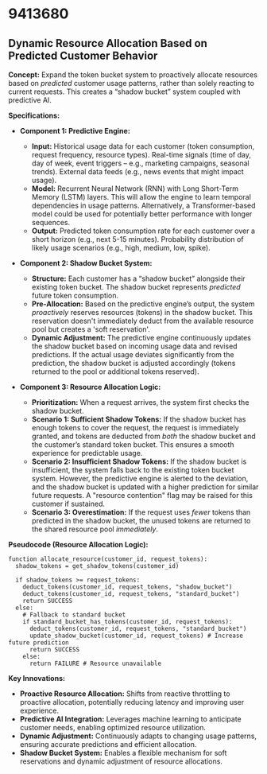 # 9413680

## Dynamic Resource Allocation Based on Predicted Customer Behavior

**Concept:** Expand the token bucket system to proactively allocate resources based on *predicted* customer usage patterns, rather than solely reacting to current requests. This creates a “shadow bucket” system coupled with predictive AI.

**Specifications:**

*   **Component 1: Predictive Engine:**
    *   **Input:** Historical usage data for each customer (token consumption, request frequency, resource types). Real-time signals (time of day, day of week, event triggers – e.g., marketing campaigns, seasonal trends). External data feeds (e.g., news events that might impact usage).
    *   **Model:** Recurrent Neural Network (RNN) with Long Short-Term Memory (LSTM) layers. This will allow the engine to learn temporal dependencies in usage patterns. Alternatively, a Transformer-based model could be used for potentially better performance with longer sequences.
    *   **Output:** Predicted token consumption rate for each customer over a short horizon (e.g., next 5-15 minutes). Probability distribution of likely usage scenarios (e.g., high, medium, low, spike).

*   **Component 2: Shadow Bucket System:**
    *   **Structure:** Each customer has a “shadow bucket” alongside their existing token bucket. The shadow bucket represents *predicted* future token consumption.
    *   **Pre-Allocation:** Based on the predictive engine’s output, the system *proactively* reserves resources (tokens) in the shadow bucket. This reservation doesn't immediately deduct from the available resource pool but creates a 'soft reservation'.
    *   **Dynamic Adjustment:** The predictive engine continuously updates the shadow bucket based on incoming usage data and revised predictions. If the actual usage deviates significantly from the prediction, the shadow bucket is adjusted accordingly (tokens returned to the pool or additional tokens reserved).

*   **Component 3: Resource Allocation Logic:**
    *   **Prioritization:** When a request arrives, the system first checks the shadow bucket.
    *   **Scenario 1: Sufficient Shadow Tokens:** If the shadow bucket has enough tokens to cover the request, the request is immediately granted, and tokens are deducted from *both* the shadow bucket and the customer’s standard token bucket. This ensures a smooth experience for predictable usage.
    *   **Scenario 2: Insufficient Shadow Tokens:** If the shadow bucket is insufficient, the system falls back to the existing token bucket system. However, the predictive engine is alerted to the deviation, and the shadow bucket is updated with a higher prediction for similar future requests. A "resource contention" flag may be raised for this customer if sustained.
    *   **Scenario 3: Overestimation:** If the request uses *fewer* tokens than predicted in the shadow bucket, the unused tokens are returned to the shared resource pool *immediately*.

**Pseudocode (Resource Allocation Logic):**

```
function allocate_resource(customer_id, request_tokens):
  shadow_tokens = get_shadow_tokens(customer_id)
  
  if shadow_tokens >= request_tokens:
    deduct_tokens(customer_id, request_tokens, "shadow_bucket")
    deduct_tokens(customer_id, request_tokens, "standard_bucket")
    return SUCCESS
  else:
    # Fallback to standard bucket
    if standard_bucket_has_tokens(customer_id, request_tokens):
      deduct_tokens(customer_id, request_tokens, "standard_bucket")
      update_shadow_bucket(customer_id, request_tokens) # Increase future prediction
      return SUCCESS
    else:
      return FAILURE # Resource unavailable
```

**Key Innovations:**

*   **Proactive Resource Allocation:** Shifts from reactive throttling to proactive allocation, potentially reducing latency and improving user experience.
*   **Predictive AI Integration:** Leverages machine learning to anticipate customer needs, enabling optimized resource utilization.
*   **Dynamic Adjustment:** Continuously adapts to changing usage patterns, ensuring accurate predictions and efficient allocation.
*   **Shadow Bucket System:** Enables a flexible mechanism for soft reservations and dynamic adjustment of resource allocations.